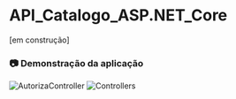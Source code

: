 # API_Catalogo_ASP.NET_Core
[em construção]

### 📷 Demonstração da aplicação
<img alt="AutorizaController" src="/readme_images/pAuthentication.JPG"/>
<img alt="Controllers" src="/readme_images/pControllers.JPG"/>
